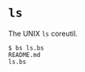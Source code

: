 # `ls`
The UNIX `ls` coreutil.

<!-- embed: examples/ls/ls.bs -->

```console
$ bs ls.bs
README.md
ls.bs
```
